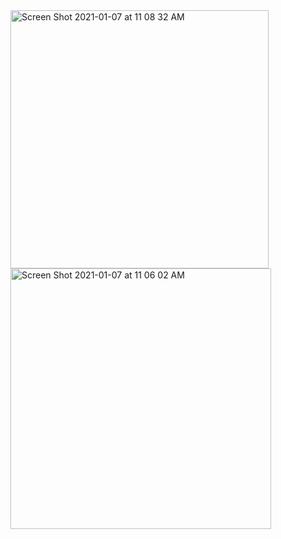 <img width="413" alt="Screen Shot 2021-01-07 at 11 08 32 AM" src="https://user-images.githubusercontent.com/26580185/103915854-bd5c4c00-50d9-11eb-9ead-b0113e9f9653.png">

<img width="417" alt="Screen Shot 2021-01-07 at 11 06 02 AM" src="https://user-images.githubusercontent.com/26580185/103915910-cd742b80-50d9-11eb-94e5-27a992b32de5.png">

